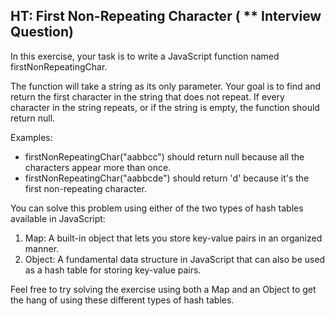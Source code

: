 ## HT: First Non-Repeating Character ( ** Interview Question)

In this exercise, your task is to write a JavaScript function named firstNonRepeatingChar.

The function will take a string as its only parameter. Your goal is to find and return the first character in the string that does not repeat. If every character in the string repeats, or if the string is empty, the function should return null.

Examples:

- firstNonRepeatingChar("aabbcc") should return null because all the characters appear more than once.
- firstNonRepeatingChar("aabbcde") should return 'd' because it's the first non-repeating character.

You can solve this problem using either of the two types of hash tables available in JavaScript:

1. Map: A built-in object that lets you store key-value pairs in an organized manner.
2. Object: A fundamental data structure in JavaScript that can also be used as a hash table for storing key-value pairs.

Feel free to try solving the exercise using both a Map and an Object to get the hang of using these different types of hash tables.